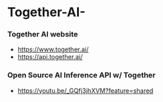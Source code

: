 # Together-AI-

### Together AI website 
- https://www.together.ai/
- https://api.together.ai/

### Open Source AI Inference API w/ Together
- https://youtu.be/_GQfj3jhXVM?feature=shared


